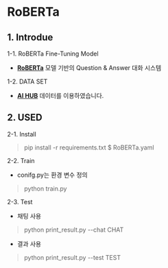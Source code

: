 # RoBERTa

## 1. Introdue
1-1. RoBERTa Fine-Tuning Model
- [**RoBERTa**](https://huggingface.co/klue/roberta-base) 모델 기반의 Question & Answer 대화 시스템


1-2. DATA SET
- [**AI HUB**](https://aihub.or.kr/aihubdata/data/view.do?currMenu=115&topMenu=100&aihubDataSe=realm&dataSetSn=86) 데이터를 이용하였습니다.


## 2. USED
2-1. Install 


>pip install -r requirements.txt
>$ RoBERTa.yaml


2-2. Train 
- conifg.py는 환경 변수 정의
> python train.py


2-3. Test

- 채팅 사용

> python print_result.py --chat CHAT   

- 결과 사용

> python print_result.py --test TEST   